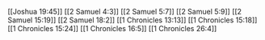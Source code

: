 [[Joshua 19:45]]
[[2 Samuel 4:3]]
[[2 Samuel 5:7]]
[[2 Samuel 5:9]]
[[2 Samuel 15:19]]
[[2 Samuel 18:2]]
[[1 Chronicles 13:13]]
[[1 Chronicles 15:18]]
[[1 Chronicles 15:24]]
[[1 Chronicles 16:5]]
[[1 Chronicles 26:4]]
